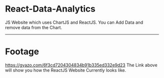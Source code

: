 # React-Data-Analytics
 JS Website which uses ChartJS and ReactJS. You can Add Data and remove data from the Chart.

__________________________________________________________________________________________________________________________________________________________
# Footage
https://gyazo.com/6f3cd7204304834b91b335ed332e9d23
The Link above will show you how the ReactJS Website Currently looks like.
